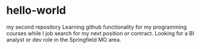 # hello-world
my second repository
Learning github functionality for my programming courses while I job search for my next position or contract. 
Looking for a BI analyst or dev role in the Springfield MO area.
